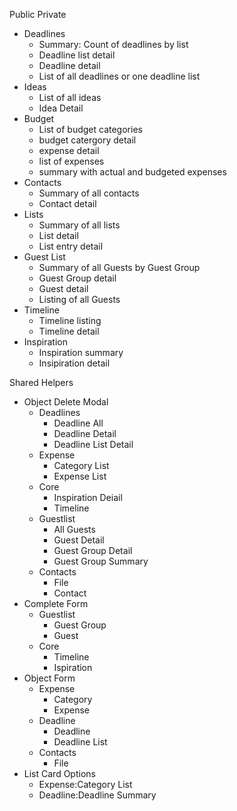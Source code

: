 Public
Private
* Deadlines
  * Summary: Count of deadlines by list
  * Deadline list detail
  * Deadline detail
  * List of all deadlines or one deadline list
* Ideas
  * List of all ideas
  * Idea Detail
* Budget
  * List of budget categories
  * budget catergory detail 
  * expense detail
  * list of expenses
  * summary with actual and budgeted expenses
* Contacts
  * Summary of all contacts
  * Contact detail
* Lists
  * Summary of all lists
  * List detail
  * List entry detail
* Guest List
  * Summary of all Guests by Guest Group
  * Guest Group detail
  * Guest detail
  * Listing of all Guests
* Timeline
  * Timeline listing
  * Timeline detail
* Inspiration
  * Inspiration summary
  * Insipiration detail
  

Shared Helpers
* Object Delete Modal
  * Deadlines
    * Deadline All
    * Deadline Detail
    * Deadline List Detail
  * Expense
    * Category List
    * Expense List
  * Core
    * Inspiration Deiail
    * Timeline
  * Guestlist
    * All Guests
    * Guest Detail
    * Guest Group Detail
    * Guest Group Summary
  * Contacts
    * File
    * Contact
* Complete Form
  * Guestlist
    * Guest Group
    * Guest
  * Core
      * Timeline
      * Ispiration
* Object Form
    * Expense
      * Category
      * Expense
    * Deadline
      * Deadline
      * Deadline List
    * Contacts
      * File
* List Card Options
  * Expense:Category List
  * Deadline:Deadline Summary
